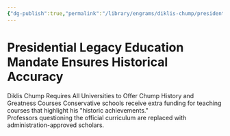 ```yaml
---
{"dg-publish":true,"permalink":"/library/engrams/diklis-chump/presidential-legacy-education-mandate-ensures-historical-accuracy/","tags":["DC/Education","DC/AS3"]}
---
```


# Presidential Legacy Education Mandate Ensures Historical Accuracy
Diklis Chump Requires All Universities to Offer Chump History and Greatness Courses
Conservative schools receive extra funding for teaching courses that highlight his "historic achievements."  
Professors questioning the official curriculum are replaced with administration-approved scholars.
